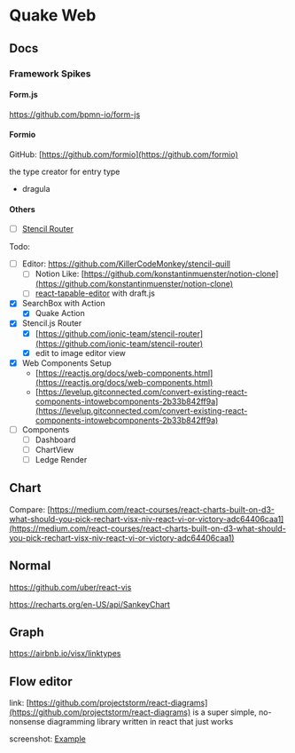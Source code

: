 # Quake Web

## Docs

### Framework Spikes

#### Form.js

https://github.com/bpmn-io/form-js

#### Formio

GitHub: [https://github.com/formio](https://github.com/formio)

the type creator for entry type

- dragula

#### Others

- [ ] [Stencil Router](https://github.com/ionic-team/stencil-router)

Todo:

- [ ] Editor: https://github.com/KillerCodeMonkey/stencil-quill
  - [ ] Notion Like: [https://github.com/konstantinmuenster/notion-clone](https://github.com/konstantinmuenster/notion-clone)
  - [ ] [react-tapable-editor](https://github.com/ryuever/react-tapable-editor) with draft.js
- [x] SearchBox with Action
  - [x] Quake Action
- [x] Stencil.js Router
  - [x] [https://github.com/ionic-team/stencil-router](https://github.com/ionic-team/stencil-router)
  - [x] edit to  image editor view
- [x] Web Components Setup
  - [https://reactjs.org/docs/web-components.html](https://reactjs.org/docs/web-components.html)
  - [https://levelup.gitconnected.com/convert-existing-react-components-intowebcomponents-2b33b842ff9a](https://levelup.gitconnected.com/convert-existing-react-components-intowebcomponents-2b33b842ff9a) 
- [ ] Components 
  - [ ] Dashboard
  - [ ] ChartView
  - [ ] Ledge Render

## Chart

Compare: [https://medium.com/react-courses/react-charts-built-on-d3-what-should-you-pick-rechart-visx-niv-react-vi-or-victory-adc64406caa1](https://medium.com/react-courses/react-charts-built-on-d3-what-should-you-pick-rechart-visx-niv-react-vi-or-victory-adc64406caa1)

## Normal

https://github.com/uber/react-vis

https://recharts.org/en-US/api/SankeyChart


## Graph

https://airbnb.io/visx/linktypes

## Flow editor

link: [https://github.com/projectstorm/react-diagrams](https://github.com/projectstorm/react-diagrams) is  a super simple, no-nonsense diagramming library written in react that just works

screenshot:  [Example](https://github.com/projectstorm/react-diagrams/raw/master/.gitbook/assets/example1.jpg)


